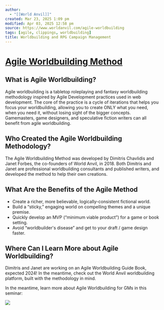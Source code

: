 ```yaml
---
author:
  - "[[World Anvil]]"
created: Mar 23, 2025 1:09 pm
modified: Apr 03, 2025 12:58 pm
source: https://www.worldanvil.com/agile-worldbuilding
tags: [agile, clippings, worldbuilding]
title: Worldbuilding and RPG Campaign Management
---
```


# [Agile Worldbuilding Method](https://www.worldanvil.com/agile-worldbuilding)

## What is Agile Worldbuilding?

Agile worldbuilding is a tabletop roleplaying and fantasy worldbuilding methodology inspired by Agile Development practices used in web development. The core of the practice is a cycle of iterations that helps you focus your worldbuilding, allowing you to create ONLY what you need, when you need it, without losing sight of the bigger concepts. Gamemasters, game designers, and speculative fiction writers can all benefit from agile worldbuilding.

## Who Created the Agile Worldbuilding Methodology?

The Agile Worldbuilding Method was developed by Dimitris Chavlidis and Janet Forbes, the co-founders of World Anvil, in 2018. Both Dimitris and Janet are professional worldbuilding consultants and published writers, and developed the method to help their own creations.

## What Are the Benefits of the Agile Method

- Create a richer, more believable, logically-consistent fictional world.
- Build a “sticky,” engaging world on compelling themes and a unique premise.
- Quickly develop an MVP (“minimum viable product”) for a game or book setting.
- Avoid “worldbuilder's disease” and get to your draft / game design faster.

## Where Can I Learn More about Agile Worldbuilding?

Dimitris and Janet are working on an Agile Worldbuilding Guide Book, expected 2024! In the meantime, check out the World Anvil worldbuilding platform, built with the methodology in mind.

In the meantime, learn more about Agile Worldbuilding for GMs in this seminar:

![](https://www.youtube.com/watch?v=EJwM0nMugwc)